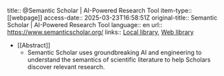 title:: @Semantic Scholar | AI-Powered Research Tool
item-type:: [[webpage]]
access-date:: 2025-03-23T16:58:51Z
original-title:: Semantic Scholar | AI-Powered Research Tool
language:: en
url:: https://www.semanticscholar.org/
links:: [Local library](zotero://select/library/items/WTV67JSW), [Web library](https://www.zotero.org/users/16481611/items/WTV67JSW)

- [[Abstract]]
	- Semantic Scholar uses groundbreaking AI and engineering to understand the semantics of scientific literature to help Scholars discover relevant research.